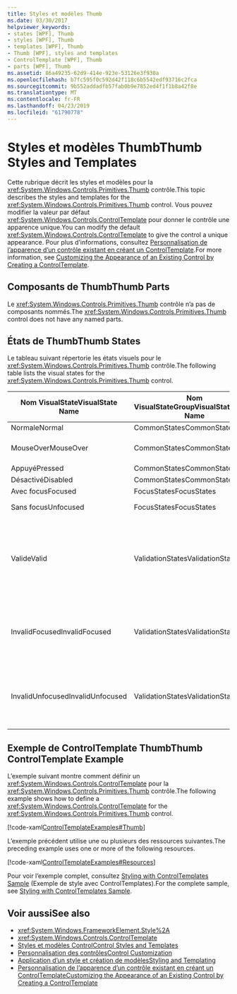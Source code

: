 ```yaml
---
title: Styles et modèles Thumb
ms.date: 03/30/2017
helpviewer_keywords:
- states [WPF], Thumb
- styles [WPF], Thumb
- templates [WPF], Thumb
- Thumb [WPF], styles and templates
- ControlTemplate [WPF], Thumb
- parts [WPF], Thumb
ms.assetid: 86a49235-62d9-414e-923e-53126e3f930a
ms.openlocfilehash: b7fc595f0c592d42f118c6b5542edf93716c2fca
ms.sourcegitcommit: 9b552addadfb57fab0b9e7852ed4f1f1b8a42f8e
ms.translationtype: MT
ms.contentlocale: fr-FR
ms.lasthandoff: 04/23/2019
ms.locfileid: "61790778"
---
```

# <a name="thumb-styles-and-templates"></a><span data-ttu-id="9fe14-102">Styles et modèles Thumb</span><span class="sxs-lookup"><span data-stu-id="9fe14-102">Thumb Styles and Templates</span></span>

<span data-ttu-id="9fe14-103">Cette rubrique décrit les styles et modèles pour la <xref:System.Windows.Controls.Primitives.Thumb> contrôle.</span><span class="sxs-lookup"><span data-stu-id="9fe14-103">This topic describes the styles and templates for the <xref:System.Windows.Controls.Primitives.Thumb> control.</span></span> <span data-ttu-id="9fe14-104">Vous pouvez modifier la valeur par défaut <xref:System.Windows.Controls.ControlTemplate> pour donner le contrôle une apparence unique.</span><span class="sxs-lookup"><span data-stu-id="9fe14-104">You can modify the default <xref:System.Windows.Controls.ControlTemplate> to give the control a unique appearance.</span></span> <span data-ttu-id="9fe14-105">Pour plus d’informations, consultez [Personnalisation de l’apparence d’un contrôle existant en créant un ControlTemplate](customizing-the-appearance-of-an-existing-control.md).</span><span class="sxs-lookup"><span data-stu-id="9fe14-105">For more information, see [Customizing the Appearance of an Existing Control by Creating a ControlTemplate](customizing-the-appearance-of-an-existing-control.md).</span></span>

## <a name="thumb-parts"></a><span data-ttu-id="9fe14-106">Composants de Thumb</span><span class="sxs-lookup"><span data-stu-id="9fe14-106">Thumb Parts</span></span>

<span data-ttu-id="9fe14-107">Le <xref:System.Windows.Controls.Primitives.Thumb> contrôle n’a pas de composants nommés.</span><span class="sxs-lookup"><span data-stu-id="9fe14-107">The <xref:System.Windows.Controls.Primitives.Thumb> control does not have any named parts.</span></span>

## <a name="thumb-states"></a><span data-ttu-id="9fe14-108">États de Thumb</span><span class="sxs-lookup"><span data-stu-id="9fe14-108">Thumb States</span></span>

<span data-ttu-id="9fe14-109">Le tableau suivant répertorie les états visuels pour le <xref:System.Windows.Controls.Primitives.Thumb> contrôle.</span><span class="sxs-lookup"><span data-stu-id="9fe14-109">The following table lists the visual states for the <xref:System.Windows.Controls.Primitives.Thumb> control.</span></span>

|<span data-ttu-id="9fe14-110">Nom VisualState</span><span class="sxs-lookup"><span data-stu-id="9fe14-110">VisualState Name</span></span>|<span data-ttu-id="9fe14-111">Nom VisualStateGroup</span><span class="sxs-lookup"><span data-stu-id="9fe14-111">VisualStateGroup Name</span></span>|<span data-ttu-id="9fe14-112">Description</span><span class="sxs-lookup"><span data-stu-id="9fe14-112">Description</span></span>|
|-|-|-|
|<span data-ttu-id="9fe14-113">Normale</span><span class="sxs-lookup"><span data-stu-id="9fe14-113">Normal</span></span>|<span data-ttu-id="9fe14-114">CommonStates</span><span class="sxs-lookup"><span data-stu-id="9fe14-114">CommonStates</span></span>|<span data-ttu-id="9fe14-115">État par défaut.</span><span class="sxs-lookup"><span data-stu-id="9fe14-115">The default state.</span></span>|
|<span data-ttu-id="9fe14-116">MouseOver</span><span class="sxs-lookup"><span data-stu-id="9fe14-116">MouseOver</span></span>|<span data-ttu-id="9fe14-117">CommonStates</span><span class="sxs-lookup"><span data-stu-id="9fe14-117">CommonStates</span></span>|<span data-ttu-id="9fe14-118">Le pointeur de la souris est positionné sur le contrôle.</span><span class="sxs-lookup"><span data-stu-id="9fe14-118">The mouse pointer is positioned over the control.</span></span>|
|<span data-ttu-id="9fe14-119">Appuyé</span><span class="sxs-lookup"><span data-stu-id="9fe14-119">Pressed</span></span>|<span data-ttu-id="9fe14-120">CommonStates</span><span class="sxs-lookup"><span data-stu-id="9fe14-120">CommonStates</span></span>|<span data-ttu-id="9fe14-121">Le contrôle est enfoncé.</span><span class="sxs-lookup"><span data-stu-id="9fe14-121">The control is pressed.</span></span>|
|<span data-ttu-id="9fe14-122">Désactivé</span><span class="sxs-lookup"><span data-stu-id="9fe14-122">Disabled</span></span>|<span data-ttu-id="9fe14-123">CommonStates</span><span class="sxs-lookup"><span data-stu-id="9fe14-123">CommonStates</span></span>|<span data-ttu-id="9fe14-124">Le contrôle est désactivé.</span><span class="sxs-lookup"><span data-stu-id="9fe14-124">The control is disabled.</span></span>|
|<span data-ttu-id="9fe14-125">Avec focus</span><span class="sxs-lookup"><span data-stu-id="9fe14-125">Focused</span></span>|<span data-ttu-id="9fe14-126">FocusStates</span><span class="sxs-lookup"><span data-stu-id="9fe14-126">FocusStates</span></span>|<span data-ttu-id="9fe14-127">Le contrôle a le focus.</span><span class="sxs-lookup"><span data-stu-id="9fe14-127">The control has focus.</span></span>|
|<span data-ttu-id="9fe14-128">Sans focus</span><span class="sxs-lookup"><span data-stu-id="9fe14-128">Unfocused</span></span>|<span data-ttu-id="9fe14-129">FocusStates</span><span class="sxs-lookup"><span data-stu-id="9fe14-129">FocusStates</span></span>|<span data-ttu-id="9fe14-130">Le contrôle n’a pas le focus.</span><span class="sxs-lookup"><span data-stu-id="9fe14-130">The control does not have focus.</span></span>|
|<span data-ttu-id="9fe14-131">Valide</span><span class="sxs-lookup"><span data-stu-id="9fe14-131">Valid</span></span>|<span data-ttu-id="9fe14-132">ValidationStates</span><span class="sxs-lookup"><span data-stu-id="9fe14-132">ValidationStates</span></span>|<span data-ttu-id="9fe14-133">Le contrôle utilise le <xref:System.Windows.Controls.Validation> classe et le <xref:System.Windows.Controls.Validation.HasError%2A?displayProperty=nameWithType> propriété jointe est `false`.</span><span class="sxs-lookup"><span data-stu-id="9fe14-133">The control uses the <xref:System.Windows.Controls.Validation> class and the <xref:System.Windows.Controls.Validation.HasError%2A?displayProperty=nameWithType> attached property is `false`.</span></span>|
|<span data-ttu-id="9fe14-134">InvalidFocused</span><span class="sxs-lookup"><span data-stu-id="9fe14-134">InvalidFocused</span></span>|<span data-ttu-id="9fe14-135">ValidationStates</span><span class="sxs-lookup"><span data-stu-id="9fe14-135">ValidationStates</span></span>|<span data-ttu-id="9fe14-136">Le <xref:System.Windows.Controls.Validation.HasError%2A?displayProperty=nameWithType> propriété jointe est `true` a le contrôle a le focus.</span><span class="sxs-lookup"><span data-stu-id="9fe14-136">The <xref:System.Windows.Controls.Validation.HasError%2A?displayProperty=nameWithType> attached property is `true` has the control has focus.</span></span>|
|<span data-ttu-id="9fe14-137">InvalidUnfocused</span><span class="sxs-lookup"><span data-stu-id="9fe14-137">InvalidUnfocused</span></span>|<span data-ttu-id="9fe14-138">ValidationStates</span><span class="sxs-lookup"><span data-stu-id="9fe14-138">ValidationStates</span></span>|<span data-ttu-id="9fe14-139">Le <xref:System.Windows.Controls.Validation.HasError%2A?displayProperty=nameWithType> propriété jointe est `true` a le contrôle n’a pas le focus.</span><span class="sxs-lookup"><span data-stu-id="9fe14-139">The <xref:System.Windows.Controls.Validation.HasError%2A?displayProperty=nameWithType> attached property is `true` has the control does not have focus.</span></span>|

## <a name="thumb-controltemplate-example"></a><span data-ttu-id="9fe14-140">Exemple de ControlTemplate Thumb</span><span class="sxs-lookup"><span data-stu-id="9fe14-140">Thumb ControlTemplate Example</span></span>

<span data-ttu-id="9fe14-141">L’exemple suivant montre comment définir un <xref:System.Windows.Controls.ControlTemplate> pour la <xref:System.Windows.Controls.Primitives.Thumb> contrôle.</span><span class="sxs-lookup"><span data-stu-id="9fe14-141">The following example shows how to define a <xref:System.Windows.Controls.ControlTemplate> for the <xref:System.Windows.Controls.Primitives.Thumb> control.</span></span>

[!code-xaml[ControlTemplateExamples#Thumb](~/samples/snippets/csharp/VS_Snippets_Wpf/ControlTemplateExamples/CS/resources/slider.xaml#thumb)]

<span data-ttu-id="9fe14-142">L’exemple précédent utilise une ou plusieurs des ressources suivantes.</span><span class="sxs-lookup"><span data-stu-id="9fe14-142">The preceding example uses one or more of the following resources.</span></span>

[!code-xaml[ControlTemplateExamples#Resources](~/samples/snippets/csharp/VS_Snippets_Wpf/ControlTemplateExamples/CS/resources/shared.xaml#resources)]

<span data-ttu-id="9fe14-143">Pour voir l’exemple complet, consultez [Styling with ControlTemplates Sample](https://github.com/Microsoft/WPF-Samples/tree/master/Styles%20&%20Templates/IntroToStylingAndTemplating) (Exemple de style avec ControlTemplates).</span><span class="sxs-lookup"><span data-stu-id="9fe14-143">For the complete sample, see [Styling with ControlTemplates Sample](https://github.com/Microsoft/WPF-Samples/tree/master/Styles%20&%20Templates/IntroToStylingAndTemplating).</span></span>

## <a name="see-also"></a><span data-ttu-id="9fe14-144">Voir aussi</span><span class="sxs-lookup"><span data-stu-id="9fe14-144">See also</span></span>

- <xref:System.Windows.FrameworkElement.Style%2A>
- <xref:System.Windows.Controls.ControlTemplate>
- [<span data-ttu-id="9fe14-145">Styles et modèles Control</span><span class="sxs-lookup"><span data-stu-id="9fe14-145">Control Styles and Templates</span></span>](control-styles-and-templates.md)
- [<span data-ttu-id="9fe14-146">Personnalisation des contrôles</span><span class="sxs-lookup"><span data-stu-id="9fe14-146">Control Customization</span></span>](control-customization.md)
- [<span data-ttu-id="9fe14-147">Application d’un style et création de modèles</span><span class="sxs-lookup"><span data-stu-id="9fe14-147">Styling and Templating</span></span>](styling-and-templating.md)
- [<span data-ttu-id="9fe14-148">Personnalisation de l’apparence d’un contrôle existant en créant un ControlTemplate</span><span class="sxs-lookup"><span data-stu-id="9fe14-148">Customizing the Appearance of an Existing Control by Creating a ControlTemplate</span></span>](customizing-the-appearance-of-an-existing-control.md)
